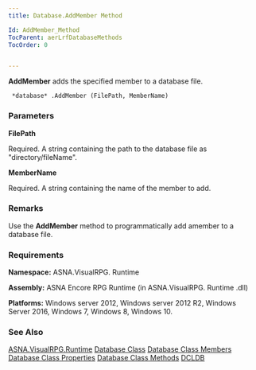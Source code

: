 ```yaml
---
title: Database.AddMember Method

Id: AddMember_Method
TocParent: aerLrfDatabaseMethods
TocOrder: 0


---
```


**AddMember** adds the specified member to a database file. 

```
 *database* .AddMember (FilePath, MemberName)
```

### Parameters

**FilePath** 

Required.  A string containing the path to the database file
                    as "directory/fileName".


**MemberName** 

Required.  A string containing the name of the member to
                    add.


### Remarks
Use the **AddMember** method to programmatically add amember to a database file. 

### Requirements
**Namespace:** ASNA.VisualRPG. Runtime 

**Assembly:** ASNA Encore RPG Runtime (in ASNA.VisualRPG. Runtime .dll) 

**Platforms:** Windows server 2012, Windows server 2012 R2, Windows Server 2016, Windows 7, Windows 8, Windows 10. 

### See Also
[ASNA.VisualRPG.Runtime](aerLrfRuntimeNamespace.html)
[Database Class](aerLrfDatabaseClass.html)
[Database Class Members](aerLrfDatabaseMembers.html)
[Database Class Properties](aerLrfDatabasePropertiesMain.html)
[Database Class Methods](aerLrfDatabaseMethods.html)
[DCLDB](DCLDB.html) 
